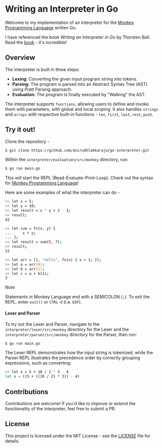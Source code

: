 # Writing an Interpreter in Go

Welcome to my implementation of an interpreter for the [Monkey Programming Language](https://monkeylang.org/) written Go.

I have referenced the book *Writing an Interpreter in Go* by Thorsten Ball. Read the [book](https://interpreterbook.com/) - it's incredible!

## Overview

The interpreter is built in three steps:  

- **Lexing**: Converting the given input program string into tokens. 
- **Parsing**: The program is parsed into an Abstract Syntax Tree (AST) using Pratt Parsing approach.
- **Evaluation**: The program is finally executed by "Walking" the AST.

The interpreter supports `functions`, allowing users to define and invoke them with parameters, with global and local scoping. It also handles `strings` and `arrays` with respective built-in functions - `len`, `first`, `last`, `rest`, `push`.

## Try it out! 

Clone the repository - 

```bash
$ git clone https://github.com/anirudhlakkaraju/go-interpreter.git
```

Within the `interpreter/evaluation/src/monkey` directory, run:

```bash
$ go run main.go
```

This will start the REPL (Read-Evaluate-Print-Loop). Check out the syntax for [Monkey Programming Language](https://monkeylang.org/)! 

Here are some examples of what the interpreter can do -

```bash
>> let x = 5;
>> let y = 10;
>> let result = x * y + 2 - 3;
>> result;
42
```

```bash
>> let sum = fn(x, y) {
...     x + y;
... };
>> let result = sum(5, 7);
>> result;
12
```

```bash
>> let arr = [1, "hello", fn(x) { x + 1; }];
>> let a = arr[0];
>> let b = arr[2];
>> let c = a + b(1);
3
```

> [!NOTE]  
> Statements in Monkey Language end with a SEMICOLON (`;`).
> To exit the REPL, enter `exit()` or `CTRL-d` (i.e. `EOF`).

#### Lexer and Parser

To try out the Lexer and Parser, navigate to the `interpreter/lexer/src/monkey` directory for the Lexer and the `interpreter/parser/src/monkey` directory for the Parser, then run:

```bash
$ go run main.go
```
The Lexer REPL demonstrates how the input string is tokenized, while the Parser REPL illustrates the precedence order by correctly grouping expressions, such as converting:

```bash
>> let x = 5 + 10 / 2 * 3 - 4
let x = ((5 + ((10 / 2) * 3)) - 4)
```

## Contributions

Contributions are welcome! If you'd like to improve or extend the functionality of the interpreter, feel free to submit a PR.

## License

This project is licensed under the MIT License - see the [LICENSE](LICENSE) file for details.
